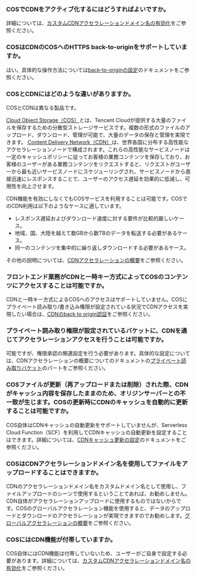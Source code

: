 ### COSでCDNをアクティブ化するにはどうすればよいですか。

詳細については、[カスタムCDNアクセラレーションドメイン名の有効化](https://intl.cloud.tencent.com/document/product/436/31506)をご参照ください。

### COSはCDNのCOSへのHTTPS back-to-originをサポートしていますか。

はい。具体的な操作方法については[back-to-originの設定](https://intl.cloud.tencent.com/document/product/436/31508)のドキュメントをご参照ください。

### COSとCDNにはどのような違いがありますか。

COSとCDNは異なる製品です。

 [Cloud Object Storage（COS）](https://intl.cloud.tencent.com/document/product/436/6222)とは、Tencent Cloudが提供する大量のファイルを保存するための分散型ストレージサービスです。複数の形式のファイルのアップロード、ダウンロード、管理が可能で、大量のデータの保存と管理を実現できます。
[Content Delivery Network（CDN）](https://intl.cloud.tencent.com/document/product/228)は、世界各国に分布する高性能なアクセラレーションノードで構成されます。これらの高性能なサービスノードは一定のキャッシュポリシーに従ってお客様の業務コンテンツを保存しており、お客様のユーザーがある業務コンテンツをリクエストすると、リクエストがユーザーから最も近いサービスノードにスケジューリングされ、サービスノードから直接迅速にレスポンスすることで、ユーザーのアクセス遅延を効果的に低減し、可用性を向上させます。

CDN機能を有効にしなくてもCOSサービスを利用することは可能です。COSでのCDN利用は以下のようなケースに適しています。
- レスポンス遅延およびダウンロード速度に対する要件が比較的厳しいケース。
- 地域、国、大陸を越えて数GBから数TBのデータを転送する必要があるケース。
- 同一のコンテンツを集中的に繰り返しダウンロードする必要があるケース。

その他の説明については、[CDNアクセラレーションの概要](https://intl.cloud.tencent.com/document/product/436/18669)をご参照ください。

### フロントエンド業務がCDNと一時キー方式によってCOSのコンテンツにアクセスすることは可能ですか。

CDNと一時キー方式によるCOSへのアクセスはサポートしていません。COSにプライベート読み取り/書き込み権限が設定されている状況でCDNアクセスを実現したい場合は、[CDNのback to origin認証](https://intl.cloud.tencent.com/document/product/436/18670)をご参照ください。

### プライベート読み取り権限が設定されているバケットに、CDNを通じてアクセラレーションアクセスを行うことは可能ですか。

可能ですが、権限承認の関連設定を行う必要があります。具体的な設定については、CDNアクセラレーションの概要についてのドキュメントの[プライベート読み取りバケット](https://intl.cloud.tencent.com/document/product/436/18669#.E7.A7.81.E6.9C.89.E8.AF.BB.E5.AD.98.E5.82.A8.E6.A1.B6)のパートをご参照ください。


### COSファイルが更新（再アップロードまたは削除）された際、CDNがキャッシュ内容を保存したままのため、オリジンサーバーとの不一致が生じます。COSの更新時にCDNのキャッシュを自動的に更新することは可能ですか。

COS自体はCDNキャッシュの自動更新をサポートしていませんが、Serverless Cloud Function（SCF）を利用してCDNキャッシュの自動更新を設定することはできます。詳細については、[CDNキャッシュ更新の設定](https://intl.cloud.tencent.com/document/product/436/37273)のドキュメントをご参照ください。

### COSはCDNアクセラレーションドメイン名を使用してファイルをアップロードすることはできますか。

CDNのアクセラレーションドメイン名をカスタムドメイン名として使用し、ファイルアップロードのシーンで使用するということであれば、お勧めしません。CDN自体がアクセラレーションアップロードに使用するものではないからです。COSのグローバルアクセラレーション機能を使用すると、データのアップロードとダウンロードのアクセラレーションが実現できますのでお勧めします。[グローバルアクセラレーションの概要](https://intl.cloud.tencent.com/document/product/436/33409)をご参照ください。

### COSにはCDN機能が付帯していますか。

COS自体にはCDN機能は付帯していないため、ユーザーがご自身で設定する必要があります。詳細については、[カスタムCDNアクセラレーションドメイン名の有効化](https://intl.cloud.tencent.com/document/product/436/31506)をご参照ください。

